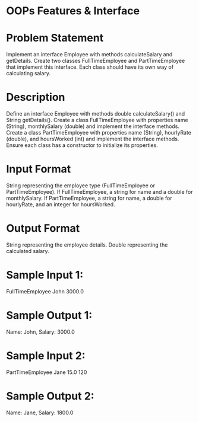 # OOPs Features & Interface

# Problem Statement
Implement an interface Employee with methods calculateSalary and getDetails. Create two classes FullTimeEmployee and PartTimeEmployee that implement this interface. Each class should have its own way of calculating salary.

# Description
Define an interface Employee with methods double calculateSalary() and String getDetails().
Create a class FullTimeEmployee with properties name (String), monthlySalary (double) and implement the interface methods.
Create a class PartTimeEmployee with properties name (String), hourlyRate (double), and hoursWorked (int) and implement the interface methods.
Ensure each class has a constructor to initialize its properties.

# Input Format
String representing the employee type (FullTimeEmployee or PartTimeEmployee).
If FullTimeEmployee, a string for name and a double for monthlySalary.
If PartTimeEmployee, a string for name, a double for hourlyRate, and an integer for hoursWorked.
# Output Format
String representing the employee details.
Double representing the calculated salary.

# Sample Input 1:
FullTimeEmployee
John
3000.0
# Sample Output 1:
Name: John, Salary: 3000.0

# Sample Input 2:
PartTimeEmployee
Jane
15.0
120
# Sample Output 2:
Name: Jane, Salary: 1800.0
